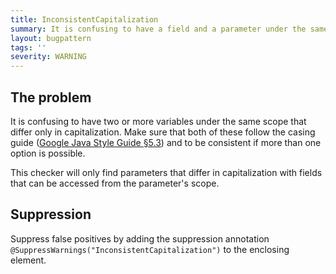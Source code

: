 ```yaml
---
title: InconsistentCapitalization
summary: It is confusing to have a field and a parameter under the same scope that differ only in capitalization.
layout: bugpattern
tags: ''
severity: WARNING
---
```


<!--
*** AUTO-GENERATED, DO NOT MODIFY ***
To make changes, edit the @BugPattern annotation or the explanation in docs/bugpattern.
-->

## The problem
It is confusing to have two or more variables under the same scope that differ
only in capitalization. Make sure that both of these follow the casing guide
([Google Java Style Guide §5.3][styleCamelCase]) and to be consistent if more
than one option is possible.

This checker will only find parameters that differ in capitalization with fields
that can be accessed from the parameter's scope.

[styleCamelCase]: https://google.github.io/styleguide/javaguide.html#s5.3-camel-case

## Suppression
Suppress false positives by adding the suppression annotation `@SuppressWarnings("InconsistentCapitalization")` to the enclosing element.
